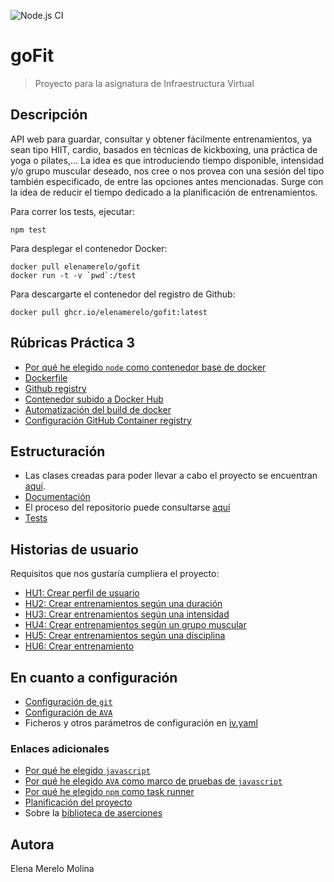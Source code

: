 ![Node.js CI](https://github.com/ElenaMerelo/goFit/workflows/Node.js%20CI/badge.svg?branch=master)

# goFit

> Proyecto para la asignatura de Infraestructura Virtual

## Descripción

API web para guardar, consultar y obtener fácilmente entrenamientos, ya sean tipo HIIT, cardio, basados en técnicas de kickboxing, una práctica de yoga o pilates,... La idea es que introduciendo tiempo disponible, intensidad y/o grupo muscular deseado, nos cree o nos provea con una sesión del tipo también especificado, de entre las opciones antes mencionadas. Surge con la idea de reducir el tiempo dedicado a la planificación de entrenamientos.

Para correr los tests, ejecutar:

    npm test

Para desplegar el contenedor Docker:
   
    docker pull elenamerelo/gofit
    docker run -t -v `pwd`:/test

Para descargarte el contenedor del registro de Github:

    docker pull ghcr.io/elenamerelo/gofit:latest

## Rúbricas Práctica 3

- [Por qué he elegido `node` como contenedor base de docker](docs/contenedorbase.md)
- [Dockerfile](./Dockerfile)
- [Github registry](https://github.com/users/elenamerelo/packages/container/package/gofit)
- [Contenedor subido a Docker Hub](https://hub.docker.com/r/elenamerelo/gofit)
- [Automatización del build de docker](docs/dh.md)
- [Configuración GitHub Container registry](docs/ghcr.md)

## Estructuración

- Las clases creadas para poder llevar a cabo el proyecto se encuentran [aquí](src/). 
- [Documentación](docs/)
- El proceso del repositorio puede consultarse [aquí](docs/changelog.md)
- [Tests](tests/)

## Historias de usuario 

Requisitos que nos gustaría cumpliera el proyecto:

- [HU1: Crear perfil de usuario](https://github.com/elenamerelo/goFit/issues/2)
- [HU2: Crear entrenamientos según una duración](https://github.com/elenamerelo/goFit/issues/3)
- [HU3: Crear entrenamientos según una intensidad](https://github.com/elenamerelo/goFit/issues/4)
- [HU4: Crear entrenamientos según un grupo muscular](https://github.com/elenamerelo/goFit/issues/5)
- [HU5: Crear entrenamientos según una disciplina](https://github.com/elenamerelo/goFit/issues/6)
- [HU6: Crear entrenamiento](https://github.com/elenamerelo/goFit/issues/23)

## En cuanto a configuración

- [Configuración de `git`](docs/git.md)
- [Configuración de `AVA`](docs/ava.md)
- Ficheros y otros parámetros de configuración en [iv.yaml](iv.yaml)

### Enlaces adicionales 

- [Por qué he elegido `javascript`](docs/herramientas.md)
- [Por qué he elegido `AVA` como marco de pruebas de `javascript`](docs/herramientas.md)
- [Por qué he elegido `npm` como task runner](docs/herramientas.md)
- [Planificación del proyecto](docs/planning.md)
- Sobre la [biblioteca de aserciones](docs/aserciones.md)

## Autora 

Elena Merelo Molina